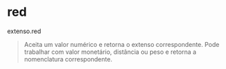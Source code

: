 # red

extenso.red
>Aceita um valor numérico e retorna o extenso correspondente. Pode trabalhar com valor monetário, distância ou peso e retorna a nomenclatura correspondente.

